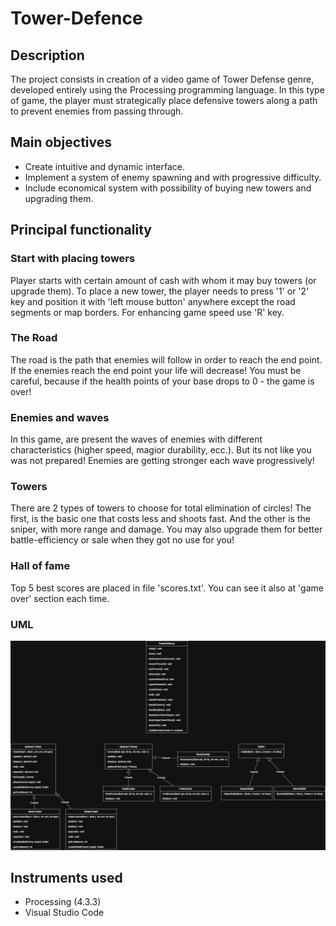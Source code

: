 # Tower-Defence
  
## Description
The project consists in creation of a video game of Tower Defense genre, developed entirely using the Processing programming language. In this type of game, the player must strategically place defensive towers along a path to prevent enemies from passing through.  

## Main objectives
* Create intuitive and dynamic interface.
* Implement a system of enemy spawning and with progressive difficulty.
* Include economical system with possibility of buying new towers and upgrading them.  
  
## Principal functionality
### Start with placing towers
Player starts with certain amount of cash with whom it may buy towers (or upgrade them). To place a new tower, the player needs to press '1' or '2' key and position it with 'left mouse button' anywhere except the road segments or map borders. For enhancing game speed use 'R' key.

### The Road
The road is the path that enemies will follow in order to reach the end point. If the enemies reach the end point your life will decrease! You must be careful, because if the health points of your base drops to 0 - the game is over!  

### Enemies and waves
In this game, are present the waves of enemies with different characteristics (higher speed, magior durability, ecc.). But its not like you was not prepared! Enemies are getting stronger each wave progressively!  

### Towers
There are 2 types of towers to choose for total elimination of circles! The first, is the basic one that costs less and shoots fast. And the other is the sniper, with more range and damage.
You may also upgrade them for better battle-efficiency or sale when they got no use for you!

### Hall of fame
Top 5 best scores are placed in file 'scores.txt'. You can see it also at 'game over' section each time.

### UML

![TowerDefence](TowerDefence.png)

## Instruments used
* Processing (4.3.3)
* Visual Studio Code
